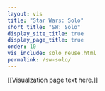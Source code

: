 ```yaml
---
layout: vis
title: "Star Wars: Solo"
short_title: "SW: Solo"
display_site_title: true
display_page_title: true
order: 10
vis_include: solo_reuse.html
permalink: /sw-solo/
---
```


[[Visualzation page text here.]]
